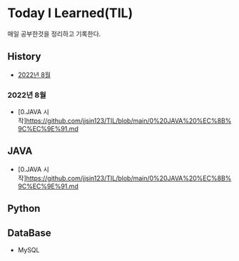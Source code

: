 # Today I Learned(TIL)

매일 공부한것을 정리하고 기록한다.

## History
- [2022년 8월](https://github.com/jjsin123/TIL#2022년-8월)



### 2022년 8월

- [0.JAVA 시작]https://github.com/jjsin123/TIL/blob/main/0%20JAVA%20%EC%8B%9C%EC%9E%91.md

## JAVA
- [0.JAVA 시작]https://github.com/jjsin123/TIL/blob/main/0%20JAVA%20%EC%8B%9C%EC%9E%91.md
## Python
## DataBase
* MySQL
